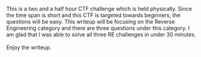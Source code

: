 This is a two and a half hour CTF challenge which is held physically. Since the time span is short and this CTF is targeted towards beginners, the questions will be easy.
This writeup will be focusing on the Reverse Engineering category and there are three questions under this category. 
I am glad that I was able to solve all three RE challenges in under 30 minutes. 
<br><br> Enjoy the writeup. 
